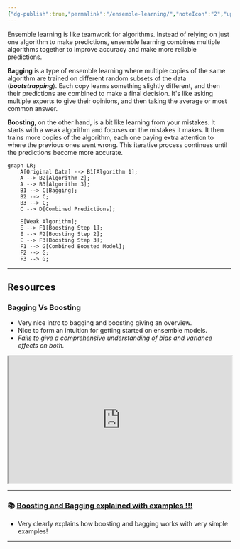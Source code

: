 ```yaml
---
{"dg-publish":true,"permalink":"/ensemble-learning/","noteIcon":"2","updated":"2024-05-22T13:56:29.048+05:30"}
---
```



Ensemble learning is like teamwork for algorithms. Instead of relying on just one algorithm to make predictions, ensemble learning combines multiple algorithms together to improve accuracy and make more reliable predictions.

**Bagging** is a type of ensemble learning where multiple copies of the same algorithm are trained on different random subsets of the data (***bootstrapping***). Each copy learns something slightly different, and then their predictions are combined to make a final decision. It's like asking multiple experts to give their opinions, and then taking the average or most common answer.

**Boosting**, on the other hand, is a bit like learning from your mistakes. It starts with a weak algorithm and focuses on the mistakes it makes. It then trains more copies of the algorithm, each one paying extra attention to where the previous ones went wrong. This iterative process continues until the predictions become more accurate.

```mermaid
graph LR;
    A[Original Data] --> B1[Algorithm 1];
    A --> B2[Algorithm 2];
    A --> B3[Algorithm 3];
    B1 --> C[Bagging];
    B2 --> C;
    B3 --> C;
    C --> D[Combined Predictions];

    E[Weak Algorithm];
    E --> F1[Boosting Step 1];
    E --> F2[Boosting Step 2];
    E --> F3[Boosting Step 3];
    F1 --> G[Combined Boosted Model];
    F2 --> G;
    F3 --> G;

```

---

## Resources

### Bagging Vs Boosting

- Very nice intro to bagging and boosting giving an overview.
- Nice to form an intuition for getting started on ensemble models.
- *Fails to give a comprehensive understanding of bias and variance effects on both.*


<iframe title="Bagging vs Boosting - Ensemble Learning In Machine Learning Explained" src="https://www.youtube.com/embed/tjy0yL1rRRU?feature=oembed" height="113" width="200" allowfullscreen="" allow="fullscreen" style="aspect-ratio: 1.76991 / 1; width: 100%; height: auto;"></iframe>

---

### 📚 [Boosting and Bagging explained with examples !!!](https://medium.com/swlh/boosting-and-bagging-explained-with-examples-5353a36eb78d)

- Very clearly explains how boosting and bagging works with very simple examples!

---
